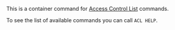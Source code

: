 This is a container command for [Access Control List](/docs/manual/security/acl/) commands.

To see the list of available commands you can call `ACL HELP`.
